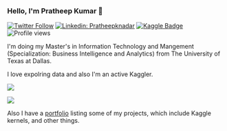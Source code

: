 ### Hello, I'm Pratheep Kumar 👋
[![Twitter Follow](https://img.shields.io/twitter/follow/NadarPratheep?label=Follow)](https://twitter.com/NadarPratheep)
[![Linkedin: Pratheepknadar](https://img.shields.io/badge/-Pratheep%20Kumar-blue?style=flat-square&logo=Linkedin&logoColor=white&link=https://www.linkedin.com/in/pratheepnadar/)](https://www.linkedin.com/in/pratheepnadar/)
[![Kaggle Badge](https://img.shields.io/badge/-pratheepknadar-teal?style=flat&logo=kaggle&logoColor=deepblue&link=https://www.kaggle.com/pratheepknadar/)](https://www.kaggle.com/pratheepknadar/)
![Profile views](https://gpvc.arturio.dev/Pratheepknadar)

I'm doing my Master's in Information Technology and Mangement (Specialization: Business Intelligence and Analytics) from The University of Texas at Dallas.

I love expolring data and also I'm an active Kaggler.

![](https://i.imgur.com/ppFRoVO.png)

![](https://i.imgur.com/H75Q2Yr.png)

Also I have a [portfolio](https://Pratheepknadar.github.io/) listing some of my projects, which include Kaggle kernels, and other things.

<!--
**pratheepknadar/Pratheepknadar** is a ✨ _special_ ✨ repository because its `README.md` (this file) appears on your GitHub profile.

Here are some ideas to get you started:

- 🔭 I’m currently working on ...
- 🌱 I’m currently learning ...
- 👯 I’m looking to collaborate on ...
- 🤔 I’m looking for help with ...
- 💬 Ask me about ...
- 📫 How to reach me: ...
- 😄 Pronouns: ...
- ⚡ Fun fact: ...
-->
